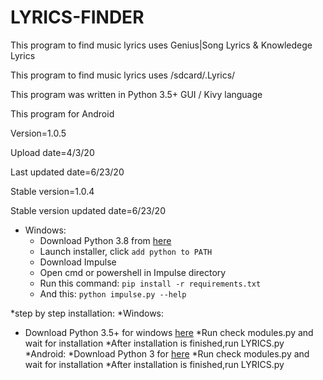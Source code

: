 # LYRICS-FINDER

This program to find music lyrics uses Genius|Song Lyrics & Knowledege Lyrics

This program to find music lyrics uses /sdcard/.Lyrics/

This program was written in Python 3.5+ GUI / Kivy language 

This program for Android 

Version=1.0.5

Upload date=4/3/20

Last updated date=6/23/20

Stable version=1.0.4

Stable version updated date=6/23/20

* Windows:
  * Download Python 3.8 from [here](https://www.python.org/downloads/release/python-38)
  * Launch installer, click `add python to PATH`
  * Download Impulse
  * Open cmd or powershell in Impulse directory
  * Run this command: `pip install -r requirements.txt`
  * And this: `python impulse.py --help`

*step by step installation:
*Windows:
 * Download Python 3.5+ for windows [here](https://www.python.org/downloads/release/python-353/)
 *Run check modules.py and wait for installation
 *After installation is finished,run LYRICS.py
*Android:
 *Download Python 3 for [here](https://play.google.com/store/apps/details?id=ru.iiec.pydroid3&hl)
 *Run check modules.py and wait for installation
 *After installation is finished,run LYRICS.py
